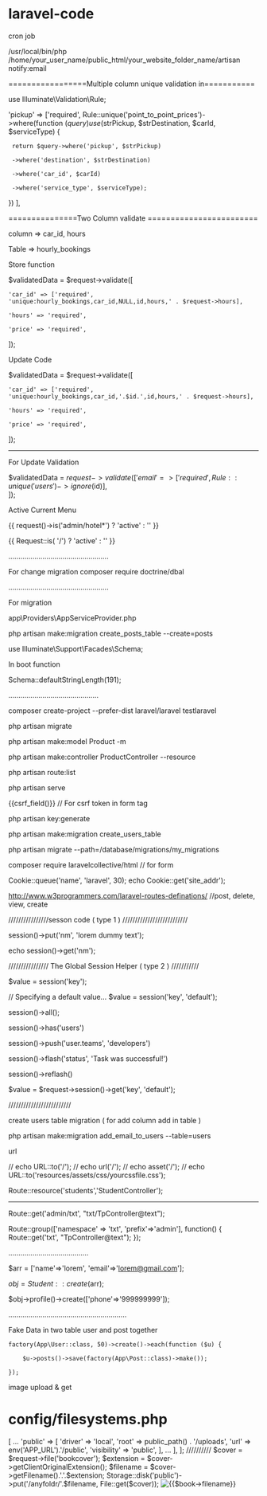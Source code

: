 # laravel-code

cron job

/usr/local/bin/php /home/your_user_name/public_html/your_website_folder_name/artisan notify:email 



=================Multiple column unique validation in=========== 

use Illuminate\Validation\Rule;

'pickup' => ['required', Rule::unique('point_to_point_prices')->where(function ($query) use($strPickup, $strDestination, $carId, $serviceType) {

     return $query->where('pickup', $strPickup)
		
     ->where('destination', $strDestination)
		
     ->where('car_id', $carId)
		
     ->where('service_type', $serviceType);
		
}) ],
	    
	    



===============Two Column validate ========================

column => car_id, hours

Table => hourly_bookings

Store function

$validatedData = $request->validate([

    'car_id' => ['required', 'unique:hourly_bookings,car_id,NULL,id,hours,' . $request->hours],
	    
    'hours' => 'required',
	    
    'price' => 'required',
	    
]);
	
Update Code

$validatedData = $request->validate([

    'car_id' => ['required', 'unique:hourly_bookings,car_id,'.$id.',id,hours,' . $request->hours],
	    
    'hours' => 'required',
	    
    'price' => 'required',
	    
]);
	
	
-------------------------------------------------	
	
	
	

For Update Validation

$validatedData = $request->validate([
    'email' => ['required', Rule::unique('users')->ignore($id)],            
]);


Active Current Menu

{{ request()->is('admin/hotel*') ? 'active' : '' }}

{{ Request::is( '/') ? 'active' : '' }}

..................................................

For change migration
composer require doctrine/dbal

..................................................



For migration

app\Providers\AppServiceProvider.php


php artisan make:migration create_posts_table --create=posts



use Illuminate\Support\Facades\Schema;

In boot function

Schema::defaultStringLength(191);



.............................................


composer create-project --prefer-dist laravel/laravel testlaravel

php artisan migrate

php artisan make:model Product -m

php artisan make:controller ProductController --resource

php artisan route:list

php artisan serve

{{csrf_field()}}   // For csrf token in form tag

php artisan key:generate


php artisan make:migration create_users_table


php artisan migrate --path=/database/migrations/my_migrations



composer require laravelcollective/html   // for form


Cookie::queue('name', 'laravel', 30);
echo Cookie::get('site_addr');

http://www.w3programmers.com/laravel-routes-definations/   //post, delete, view, create





////////////////sesson code  ( type 1 ) //////////////////////////

session()->put('nm', 'lorem dummy text');

echo session()->get('nm');





//////////////// The Global Session Helper ( type 2 ) ///////////

$value = session('key');

// Specifying a default value...
$value = session('key', 'default');

session()->all();

session()->has('users')

session()->push('user.teams', 'developers')

session()->flash('status', 'Task was successful!')

session()->reflash()


$value = $request->session()->get('key', 'default');



/////////////////////////

create users table migration ( for add column add in table )

php artisan make:migration add_email_to_users --table=users


url

// echo URL::to('/');
// echo url('/');
// echo asset('/');
// echo URL::to('resources/assets/css/yourcssfile.css');


Route::resource('students','StudentController');




------------

Route::get('admin/txt', "txt/TpController@text");

Route::group(['namespace' => 'txt', 'prefix'=>'admin'], function() {
	Route::get('txt', "TpController@text");
});

........................................

$arr = ['name'=>'lorem', 'email'=>'lorem@gmail.com'];

$obj = Student::create($arr);

$obj->profile()->create(['phone'=>'999999999']);

...........................................................

Fake Data in two table user and post together

    factory(App\User::class, 50)->create()->each(function ($u) {
    
        $u->posts()->save(factory(App\Post::class)->make());
	
    });




image upload & get

# config/filesystems.php

<?php

return [
    ...
    'disks' => [
        ...
        'public' => [
            'driver' => 'local',
            'root'   => public_path() . '/uploads',
            'url' => env('APP_URL').'/public',
            'visibility' => 'public',
        ],
        ...
    ],
];




//////////


    $cover = $request->file('bookcover');
    $extension = $cover->getClientOriginalExtension();
    $filename = $cover->getFilename().'.'.$extension;
    Storage::disk('public')->put('/anyfoldr/'.$filename,  File::get($cover));


        <img class="card-img-top" src="{{url('uploads/'.$book->filename)}}" alt="{{$book->filename}}">

